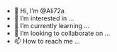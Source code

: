 - 👋 Hi, I’m @Ali72a
- 👀 I’m interested in ...
- 🌱 I’m currently learning ...
- 💞️ I’m looking to collaborate on ...
- 📫 How to reach me ...

<!---
Ali72a/Ali72a is a ✨ special ✨ repository because its `README.md` (this file) appears on your GitHub profile.
You can click the Preview link to take a look at your changes.
--->
